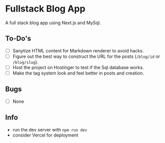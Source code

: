 # Fullstack Blog App

A full stack blog app using Next.js and MySql.

## To-Do's

- [ ] Sanytize HTML content for Markdown renderer to avoid hacks.
- [ ] Figure out the best way to construct the URL for the posts (`/blog/id` or `/blog/slug`).
- [ ] Host the project on Hostinger to test if the Sql database works.
- [ ] Make the tag system look and feel better in posts and creation.

## Bugs

- [ ] None

## Info

- run the dev server with `npm run dev`
- consider Vercel for deployment

